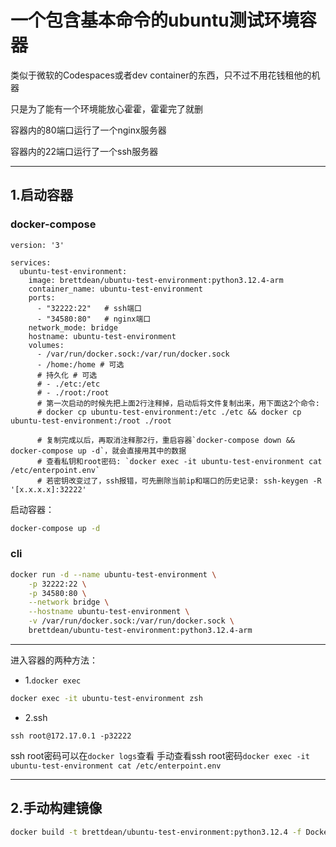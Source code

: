 # 一个包含基本命令的ubuntu测试环境容器

类似于微软的Codespaces或者dev container的东西，只不过不用花钱租他的机器

只是为了能有一个环境能放心霍霍，霍霍完了就删

容器内的80端口运行了一个nginx服务器

容器内的22端口运行了一个ssh服务器

---

## 1.启动容器

### docker-compose

```docker-compose
version: '3'

services:
  ubuntu-test-environment:
    image: brettdean/ubuntu-test-environment:python3.12.4-arm
    container_name: ubuntu-test-environment
    ports:
      - "32222:22"   # ssh端口
      - "34580:80"   # nginx端口
    network_mode: bridge
    hostname: ubuntu-test-environment
    volumes:
      - /var/run/docker.sock:/var/run/docker.sock
      - /home:/home # 可选
      # 持久化 # 可选
      # - ./etc:/etc
      # - ./root:/root
      # 第一次启动的时候先把上面2行注释掉，启动后将文件复制出来，用下面这2个命令:
      # docker cp ubuntu-test-environment:/etc ./etc && docker cp ubuntu-test-environment:/root ./root

      # 复制完成以后，再取消注释那2行，重启容器`docker-compose down && docker-compose up -d`，就会直接用其中的数据
      # 查看私钥和root密码: `docker exec -it ubuntu-test-environment cat /etc/enterpoint.env`
      # 若密钥改变过了，ssh报错，可先删除当前ip和端口的历史记录: ssh-keygen -R '[x.x.x.x]:32222'

```


启动容器：

```bash
docker-compose up -d
```



### cli

```bash
docker run -d --name ubuntu-test-environment \
    -p 32222:22 \
    -p 34580:80 \
    --network bridge \
    --hostname ubuntu-test-environment \
    -v /var/run/docker.sock:/var/run/docker.sock \
    brettdean/ubuntu-test-environment:python3.12.4-arm
```





---

进入容器的两种方法：

 - 1.`docker exec`
```bash
docker exec -it ubuntu-test-environment zsh
```

 - 2.ssh
```
ssh root@172.17.0.1 -p32222
```
ssh root密码可以在`docker logs`查看
手动查看ssh root密码`docker exec -it ubuntu-test-environment cat /etc/enterpoint.env`

---



## 2.手动构建镜像


```bash
docker build -t brettdean/ubuntu-test-environment:python3.12.4 -f Dockerfile-3.12.4 .
```
